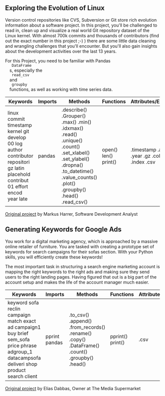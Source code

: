 ## Exploring the Evolution of Linux
<div>
 <p>
  Version control repositories like CVS, Subversion or Git store rich
evolution information about a software project. In this project, 
you'll be challenged to read in, clean up and visualize a real world
Git repository dataset of the Linux kernel. With almost 700k commits and 
thousands of contributors (find out the exact number in this project ;-) )
there are some little data cleaning and wrangling challenges that you'll
encounter. But you'll also gain insights about the development activities
over the last 13 years.
 </p>
 <p>
  For this Project, you need to be familiar with Pandas
  <code>
   DataFrame
  </code>
  s,
especially the
  <code>
   read_csv
  </code>
  and
  <code>
   groupby
  </code>
  functions, as well as working with time series data.
 </p>
</div>
 


| Keywords | Imports | Methods | Functions | Attributes/Extensions|
| --- |--- | --- | --- | --- |
|linux commit timestamp kernel git develop 00 log author contributor repositori gz latin placehold contribut 01 effort encod year late|pandas|.describe() .Grouper() .max() .min() .idxmax() .read() .unique() .count() .set_xlabel() .set_ylabel() .dropna() .to_datetime() .value_counts() .plot() .groupby() .head() .read_csv()|open() len() print()|.timestamp .author .year .gz .columns .index .csv|


[Original project](https://www.datacamp.com/projects/111) by Markus Harrer, Software Development Analyst

## Generating Keywords for Google Ads
<div>
 <p>
  You work for a digital marketing agency, which is approached by a massive online retailer of furniture. 
You are tasked with creating a prototype set of keywords for search campaigns for their sofas section. With your 
Python skills, you will efficiently create these keywords!
 </p>
 <p>
  The most important task in structuring a search engine marketing account is mapping the right keywords to the right ads and making sure they send users to the right landing pages. Having figured that out is a big part of the account setup and makes the life of the account manager much easier.
 </p>
</div>
 


| Keywords | Imports | Methods | Functions | Attributes/Extensions|
| --- |--- | --- | --- | --- |
|keyword sofa reclin campaign match exact ad campaign1 buy brief sem_sofa price phrase adgroup_1 datacampsofa deliveri shop product search client|pprint pandas|.to_csv() .append() .from_records() .rename() .copy() .DataFrame() .count() .groupby() .head()|pprint() print()|.csv|


[Original project](https://www.datacamp.com/projects/400) by Elias Dabbas, Owner at The Media Supermarket
